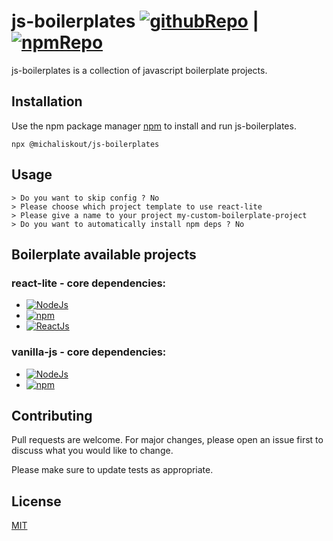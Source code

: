 # js-boilerplates [![githubRepo](https://img.shields.io/badge/github-michalisKout-coral.svg)](https://github.com/michalisKout/js-boilerplates) | [![npmRepo](https://img.shields.io/badge/version-1.0.2-purple.svg)](https://www.npmjs.com/package/@michaliskout/js-boilerplates)

js-boilerplates is a collection of javascript boilerplate projects.

## Installation

Use the npm package manager [npm](https://www.npmjs.com/) to install and run js-boilerplates.

```
npx @michaliskout/js-boilerplates
```

## Usage

```terminal
> Do you want to skip config ? No
> Please choose which project template to use react-lite
> Please give a name to your project my-custom-boilerplate-project
> Do you want to automatically install npm deps ? No
```

## Boilerplate available projects

### react-lite - core dependencies:

-   [![NodeJs](https://img.shields.io/badge/nodeJs-13.11.0-green.svg)](https://webpack.js.org/)
-   [![npm](https://img.shields.io/badge/npm-6.13.7-red.svg)](https://webpack.js.org/)
-   [![ReactJs](https://img.shields.io/badge/reactJs-16.13.1-blue.svg)](https://webpack.js.org/)

### vanilla-js - core dependencies:

-   [![NodeJs](https://img.shields.io/badge/nodeJs-13.11.0-green.svg)](https://webpack.js.org/)
-   [![npm](https://img.shields.io/badge/npm-6.13.7-red.svg)](https://webpack.js.org/)

## Contributing

Pull requests are welcome. For major changes, please open an issue first to discuss what you would like to change.

Please make sure to update tests as appropriate.

## License

[MIT](https://choosealicense.com/licenses/mit/)
